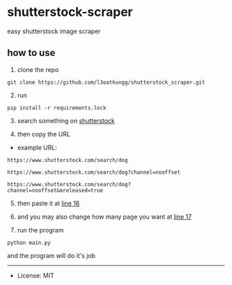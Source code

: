 # shutterstock-scraper

easy shutterstock image scraper

## how to use

1. clone the repo
```
git clone https://github.com/l3oatkungg/shutterstock_scraper.git
```

2. run
```
pip install -r requirements.lock
```

3. search something on [shutterstock](https://www.shutterstock.com/search)

4. then copy the URL 

- example URL:

```
https://www.shutterstock.com/search/dog

https://www.shutterstock.com/search/dog?channel=nooffset

https://www.shutterstock.com/search/dog?channel=nooffset&mreleased=true
```

5. then paste it at [line 16](https://github.com/l3oatkungg/shutterstock_scraper/blob/3d8421cd75ee896c307ecdcf2fbb92454534da3e/main.py#L16)

6. and you may also change how many page you want at [line 17](https://github.com/l3oatkungg/shutterstock_scraper/blob/3d8421cd75ee896c307ecdcf2fbb92454534da3e/main.py#L17)

7. run the program
```
python main.py
```

and the program will do it's job

---

* License: MIT
